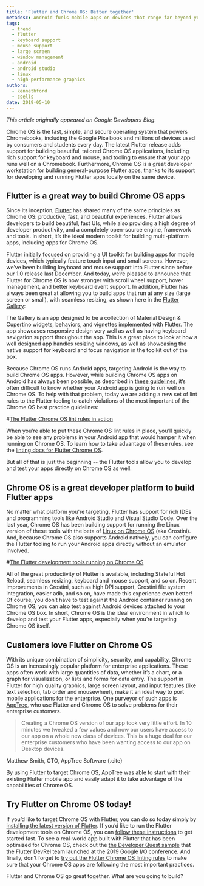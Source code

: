 ```yaml
---
title: 'Flutter and Chrome OS: Better together'
metadesc: Android fuels mobile apps on devices that range far beyond your typical small-screen smartphone.
tags:
  - trend
  - flutter
  - keyboard support
  - mouse support
  - large screen
  - window management
  - android
  - android studio
  - linux
  - high-performance graphics
authors:
  - kennethford
  - csells
date: 2019-05-10
---
```


_This article originally appeared on Google Developers Blog._

Chrome OS is the fast, simple, and secure operating system that powers Chromebooks, including the Google Pixelbook and millions of devices used by consumers and students every day. The latest Flutter release adds support for building beautiful, tailored Chrome OS applications, including rich support for keyboard and mouse, and tooling to ensure that your app runs well on a Chromebook. Furthermore, Chrome OS is a great developer workstation for building general-purpose Flutter apps, thanks to its support for developing and running Flutter apps locally on the same device.

## Flutter is a great way to build Chrome OS apps

Since its inception, [Flutter](https://flutter.dev/) has shared many of the same principles as Chrome OS: productive, fast, and beautiful experiences. Flutter allows developers to build beautiful, fast UIs, while also providing a high degree of developer productivity, and a completely open-source engine, framework and tools. In short, it’s the ideal modern toolkit for building multi-platform apps, including apps for Chrome OS.

Flutter initially focused on providing a UI toolkit for building apps for mobile devices, which typically feature touch input and small screens. However, we’ve been building keyboard and mouse support into Flutter since before our 1.0 release last December. And today, we’re pleased to announce that Flutter for Chrome OS is now stronger with scroll wheel support, hover management, and better keyboard event support. In addition, Flutter has always been great at allowing you to build apps that run at any size (large screen or small), with seamless resizing, as shown here in the [Flutter Gallery](https://github.com/flutter/gallery/):

The Gallery is an app designed to be a collection of Material Design & Cupertino widgets, behaviors, and vignettes implemented with Flutter. The app showcases responsive design very well as well as having keyboard navigation support throughout the app. This is a great place to look at how a well designed app handles resizing windows, as well as showcasing the native support for keyboard and focus navigation in the toolkit out of the box.

Because Chrome OS runs Android apps, targeting Android is the way to build Chrome OS apps. However, while building Chrome OS apps on Android has always been possible, as described in [these guidelines](/{{locale.code}}/android), it’s often difficult to know whether your Android app is going to run well on Chrome OS. To help with that problem, today we are adding a new set of lint rules to the Flutter tooling to catch violations of the most important of the Chrome OS best practice guidelines:

#[The Flutter Chrome OS lint rules in action](/images/posts/flutter-and-chromeos-better-together/flutter-chromeos-lint-rules.png)

When you’re able to put these Chrome OS lint rules in place, you’ll quickly be able to see any problems in your Android app that would hamper it when running on Chrome OS. To learn how to take advantage of these rules, see the [linting docs for Flutter Chrome OS](https://github.com/flutter/flutter/wiki/Linting-Flutter-apps-for-Chrome-OS).

But all of that is just the beginning -- the Flutter tools allow you to develop and test your apps directly on Chrome OS as well.

## Chrome OS is a great developer platform to build Flutter apps

No matter what platform you're targeting, Flutter has support for rich IDEs and programming tools like Android Studio and Visual Studio Code. Over the last year, Chrome OS has been building support for running the Linux version of these tools with the beta of [Linux on Chrome OS](/{{locale.code}}/linux) (aka Crostini). And, because Chrome OS also supports Android natively, you can configure the Flutter tooling to run your Android apps directly without an emulator involved.

#[The Flutter development tools running on Chrome OS](/images/posts/flutter-and-chromeos-better-together/flutter-on-chromeos.gif)

All of the great productivity of Flutter is available, including Stateful Hot Reload, seamless resizing, keyboard and mouse support, and so on. Recent improvements in Crostini, such as high DPI support, Crostini file system integration, easier adb, and so on, have made this experience even better! Of course, you don’t have to test against the Android container running on Chrome OS; you can also test against Android devices attached to your Chrome OS box. In short, Chrome OS is the ideal environment in which to develop and test your Flutter apps, especially when you’re targeting Chrome OS itself.

## Customers love Flutter on Chrome OS

With its unique combination of simplicity, security, and capability, Chrome OS is an increasingly popular platform for enterprise applications. These apps often work with large quantities of data, whether it’s a chart, or a graph for visualization, or lists and forms for data entry. The support in Flutter for high quality graphics, large screen layout, and input features (like text selection, tab order and mousewheel), make it an ideal way to port mobile applications for the enterprise. One purveyor of such apps is [AppTree](https://apptreesoftware.com/), who use Flutter and Chrome OS to solve problems for their enterprise customers.

> Creating a Chrome OS version of our app took very little effort. In 10 minutes we tweaked a few values and now our users have access to our app on a whole new class of devices. This is a huge deal for our enterprise customers who have been wanting access to our app on Desktop devices.

Matthew Smith, CTO, AppTree Software {.cite}

By using Flutter to target Chrome OS, AppTree was able to start with their existing Flutter mobile app and easily adapt it to take advantage of the capabilities of Chrome OS.

## Try Flutter on Chrome OS today!

If you’d like to target Chrome OS with Flutter, you can do so today simply by [installing the latest version of Flutter](https://flutter.dev/docs/get-started/install). If you’d like to run the Flutter development tools on Chrome OS, you can [follow these instructions](https://flutter.dev/docs/get-started/install/chromeos) to get started fast. To see a real-world app built with Flutter that has been optimized for Chrome OS, check out the [the Developer Quest sample](https://github.com/2d-inc/developer_quest) that the Flutter DevRel team launched at the 2019 Google I/O conference. And finally, don’t forget to [try out the Flutter Chrome OS linting rules](https://github.com/flutter/flutter/wiki/Linting-Flutter-apps-for-Chrome-OS) to make sure that your Chrome OS apps are following the most important practices.

Flutter and Chrome OS go great together. What are you going to build?
